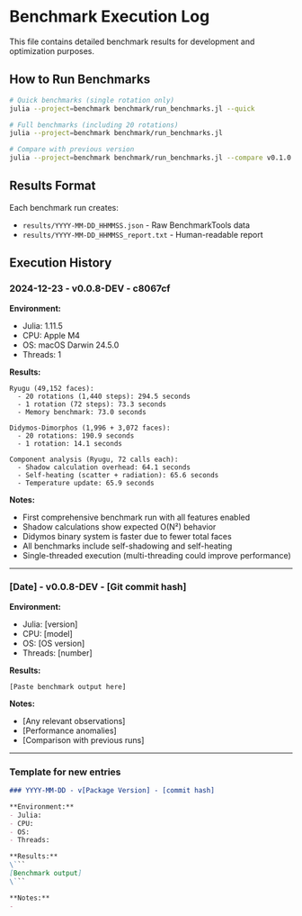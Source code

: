 # Benchmark Execution Log

This file contains detailed benchmark results for development and optimization purposes.

## How to Run Benchmarks

```bash
# Quick benchmarks (single rotation only)
julia --project=benchmark benchmark/run_benchmarks.jl --quick

# Full benchmarks (including 20 rotations)
julia --project=benchmark benchmark/run_benchmarks.jl

# Compare with previous version
julia --project=benchmark benchmark/run_benchmarks.jl --compare v0.1.0
```

## Results Format

Each benchmark run creates:
- `results/YYYY-MM-DD_HHMMSS.json` - Raw BenchmarkTools data
- `results/YYYY-MM-DD_HHMMSS_report.txt` - Human-readable report

## Execution History

### 2024-12-23 - v0.0.8-DEV - c8067cf

**Environment:**
- Julia: 1.11.5
- CPU: Apple M4
- OS: macOS Darwin 24.5.0
- Threads: 1

**Results:**
```
Ryugu (49,152 faces):
  - 20 rotations (1,440 steps): 294.5 seconds
  - 1 rotation (72 steps): 73.3 seconds
  - Memory benchmark: 73.0 seconds

Didymos-Dimorphos (1,996 + 3,072 faces):
  - 20 rotations: 190.9 seconds
  - 1 rotation: 14.1 seconds

Component analysis (Ryugu, 72 calls each):
  - Shadow calculation overhead: 64.1 seconds
  - Self-heating (scatter + radiation): 65.6 seconds
  - Temperature update: 65.9 seconds
```

**Notes:**
- First comprehensive benchmark run with all features enabled
- Shadow calculations show expected O(N²) behavior
- Didymos binary system is faster due to fewer total faces
- All benchmarks include self-shadowing and self-heating
- Single-threaded execution (multi-threading could improve performance)

---

### [Date] - v0.0.8-DEV - [Git commit hash]

**Environment:**
- Julia: [version]
- CPU: [model]
- OS: [OS version]
- Threads: [number]

**Results:**
```
[Paste benchmark output here]
```

**Notes:**
- [Any relevant observations]
- [Performance anomalies]
- [Comparison with previous runs]

---

### Template for new entries

```markdown
### YYYY-MM-DD - v[Package Version] - [commit hash]

**Environment:**
- Julia: 
- CPU: 
- OS: 
- Threads: 

**Results:**
\```
[Benchmark output]
\```

**Notes:**
- 
```